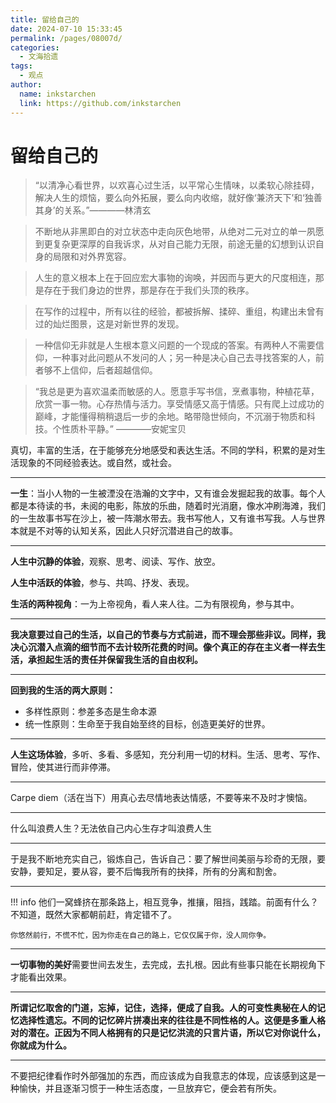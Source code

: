 ```yaml
---
title: 留给自己的
date: 2024-07-10 15:33:45
permalink: /pages/08007d/
categories:
  - 文海拾遗
tags:
  - 观点
author: 
  name: inkstarchen
  link: https://github.com/inkstarchen
---
```

# 留给自己的

> “以清净心看世界，以欢喜心过生活，以平常心生情味，以柔软心除挂碍，解决人生的烦恼，要么向外拓展，要么向内收缩，就好像‘兼济天下’和‘独善其身’的关系。”————林清玄

<!-- more -->

> 不断地从非黑即白的对立状态中走向灰色地带，从绝对二元对立的单一夙愿到更复杂更深厚的自我诉求，从对自己能力无限，前途无量的幻想到认识自身的局限和对外界宽容。

> 人生的意义根本上在于回应宏大事物的询唤，并因而与更大的尺度相连，那是存在于我们身边的世界，那是存在于我们头顶的秩序。

> 在写作的过程中，所有以往的经验，都被拆解、揉碎、重组，构建出未曾有过的灿烂图景，这是对新世界的发现。

> 一种信仰无非就是人生根本意义问题的一个现成的答案。有两种人不需要信仰，一种事对此问题从不发问的人；另一种是决心自己去寻找答案的人，前者够不上信仰，后者超越信仰。

> “我总是更为喜欢温柔而敏感的人。愿意手写书信，烹煮事物，种植花草，欣赏一事一物。心存热情与活力。享受情感又高于情感。只有爬上过成功的巅峰，才能懂得稍稍退后一步的余地。略带隐世倾向，不沉溺于物质和科技。个性质朴平静。” ————安妮宝贝

真切，丰富的生活，在于能够充分地感受和表达生活。不同的学科，积累的是对生活现象的不同经验表达。或自然，或社会。

---

**一生**：当小人物的一生被湮没在浩瀚的文字中，又有谁会发掘起我的故事。每个人都是本待读的书，未阅的电影，陈放的乐曲，随着时光消磨，像水冲刷海滩，我们的一生故事书写在沙上，被一阵潮水带去。我书写他人，又有谁书写我。人与世界本就是不对等的认知关系，因此人只好沉潜进自己的故事。

---
**人生中沉静的体验**，观察、思考、阅读、写作、放空。

**人生中活跃的体验**，参与、共鸣、抒发、表现。

**生活的两种视角**：一为上帝视角，看人来人往。二为有限视角，参与其中。

---
**我决意要过自己的生活，以自己的节奏与方式前进，而不理会那些非议。同样，我决心沉潜入点滴的细节而不去计较所花费的时间。像个真正的存在主义者一样去生活，承担起生活的责任并保留我生活的自由权利。**

---
**回到我的生活的两大原则：**

- 多样性原则：参差多态是生命本源
- 统一性原则：生命至于我自始至终的目标，创造更美好的世界。

---
**人生这场体验**，多听、多看、多感知，充分利用一切的材料。生活、思考、写作、冒险，使其进行而非停滞。

---
Carpe diem（活在当下）用真心去尽情地表达情感，不要等来不及时才懊恼。

---
什么叫浪费人生？无法依自己内心生存才叫浪费人生

---
于是我不断地充实自己，锻炼自己，告诉自己：要了解世间美丽与珍奇的无限，要安静，要知足，要从容，要不后悔我所有的抉择，所有的分离和割舍。

---
!!! info
	他们一窝蜂挤在那条路上，相互竞争，推攘，阻挡，践踏。前面有什么？不知道，既然大家都朝前赶，肯定错不了。

	你悠然前行，不慌不忙，因为你走在自己的路上，它仅仅属于你，没人同你争。


---

**一切事物的美好**需要世间去发生，去完成，去扎根。因此有些事只能在长期视角下才能看出效果。

---

**所谓记忆取舍的门道，忘掉，记住，选择，便成了自我。人的可变性奥秘在人的记忆选择性遗忘。不同的记忆碎片拼凑出来的往往是不同性格的人。这便是多重人格对的潜在。正因为不同人格拥有的只是记忆洪流的只言片语，所以它对你说什么，你就成为什么。**

---
不要把纪律看作时外部强加的东西，而应该成为自我意志的体现，应该感到这是一种愉快，并且逐渐习惯于一种生活态度，一旦放弃它，便会若有所失。